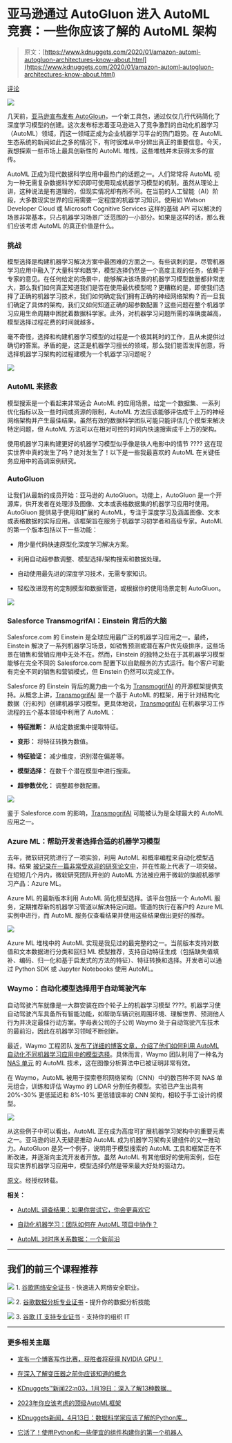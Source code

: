 # 亚马逊通过 AutoGluon 进入 AutoML 竞赛：一些你应该了解的 AutoML 架构

> 原文：[https://www.kdnuggets.com/2020/01/amazon-automl-autogluon-architectures-know-about.html](https://www.kdnuggets.com/2020/01/amazon-automl-autogluon-architectures-know-about.html)

[评论](#comments)

![](../Images/466796caf75fa6aedf36c2f6388cdf4c.png)

几天前，[亚马逊宣布发布 AutoGloun](https://www.amazon.science/amazons-autogluon-helps-developers-get-up-and-running-with-state-of-the-art-deep-learning-models-with-just-a-few-lines-of-code)，一个新工具包，通过仅仅几行代码简化了深度学习模型的创建。这次发布标志着亚马逊进入了竞争激烈的自动化机器学习（AutoML）领域，而这一领域正成为企业机器学习平台的热门趋势。在 AutoML 生态系统的新闻如此之多的情况下，有时很难从中分辨出真正的重要信息。今天，我想探索一些市场上最具创新性的 AutoML 堆栈，这些堆栈并未获得太多的宣传。

AutoML 正成为现代数据科学应用中最热门的话题之一。人们常常将 AutoML 视为一种无需复杂数据科学知识即可使用现成机器学习模型的机制。虽然从理论上讲，这种说法是有道理的，但现实情况却有所不同。在当前的人工智能（AI）阶段，大多数现实世界的应用需要一定程度的机器学习知识。使用如 Watson Developer Cloud 或 Microsoft Cognitive Services 这样的基础 API 可以解决的场景非常基本，只占机器学习场景广泛范围的一小部分。如果是这样的话，那么我们应该考虑 AutoML 的真正价值是什么。

### **挑战**

模型选择是构建机器学习解决方案中最困难的方面之一。有些讽刺的是，尽管机器学习应用中融入了大量科学和数学，模型选择仍然是一个高度主观的任务，依赖于专家的意见。在任何给定的场景中，能够解决该场景的机器学习模型数量都非常庞大，那么我们如何真正知道我们是否在使用最优模型呢？更糟糕的是，即使我们选择了正确的机器学习技术，我们如何确定我们拥有正确的神经网络架构？而一旦我们确定了具体的架构，我们又如何知道正确的超参数配置？这些问题在整个机器学习应用生命周期中困扰着数据科学家。此外，对机器学习问题所需的准确度越高，模型选择过程花费的时间就越多。

毫不奇怪，选择和构建机器学习模型的过程是一个极其耗时的工作，且从未提供过确切的答案。矛盾的是，这正是机器学习擅长的领域，那么我们能否发挥创意，将选择机器学习架构的过程建模为一个机器学习问题呢？

![](../Images/30250374f9d2e5369e35395cd2ea3f7d.png)

### **AutoML 来拯救**

模型搜索是一个看起来非常适合 AutoML 的应用场景。给定一个数据集、一系列优化指标以及一些时间或资源的限制，AutoML 方法应该能够评估成千上万的神经网络架构并产生最佳结果。虽然有效的数据科学团队可能只能评估几个模型来解决特定问题，但 AutoML 方法可以在相对可控的时间内快速搜索成千上万的架构。

使用机器学习来构建更好的机器学习模型似乎像是铁人电影中的情节 ???? 这在现实世界中真的发生了吗？绝对发生了！以下是一些我最喜欢的 AutoML 在关键任务应用中的高调案例研究。

### AutoGluon

让我们从最新的成员开始：亚马逊的 AutoGluon。功能上，AutoGluon 是一个开源库，供开发者在处理涉及图像、文本或表格数据集的机器学习应用时使用。AutoGluon 提供易于使用和扩展的 AutoML，专注于深度学习及涵盖图像、文本或表格数据的实际应用。该框架旨在服务于机器学习初学者和高级专家。AutoML 的第一个版本包括以下一些功能：

+   用少量代码快速原型化深度学习解决方案。

+   利用自动超参数调整、模型选择/架构搜索和数据处理。

+   自动使用最先进的深度学习技术，无需专家知识。

+   轻松改进现有的定制模型和数据管道，或根据你的使用场景定制 AutoGluon。

![](../Images/3d6858c64ef74d69fcc7f711b6364bf4.png)

### Salesforce TransmogrifAI：Einstein 背后的大脑

Salesforce.com 的 Einstein 是全球应用最广泛的机器学习应用之一。最终，Einstein 解决了一系列机器学习场景，如销售预测或潜在客户优先级排序，这些场景在销售和营销应用中无处不在。然而，Einstein 的独特之处在于其机器学习模型能够在完全不同的 Salesforce.com 配置下以自助服务的方式运行。每个客户可能有完全不同的销售和营销模式，但 Einstein 仍然可以完成工作。

Salesforce 的 Einstein 背后的魔力由一个名为 [TransmogrifAI](https://transmogrif.ai/) 的开源框架提供支持。从概念上讲，[TransmogrifAI](https://transmogrif.ai/) 是一个基于 AutoML 的框架，用于针对结构化数据（行和列）创建机器学习模型。更具体地说，[TransmogrifAI](https://transmogrif.ai/) 在机器学习工作流程的五个基本领域中利用了 AutoML：

+   **特征推断：** 从给定数据集中提取特征。

+   **变形：** 将特征转换为数值。

+   **特征验证：** 减少维度，识别潜在偏差等。

+   **模型选择：** 在数千个潜在模型中进行搜索。

+   **超参数优化：** 调整超参数配置。

![](../Images/2cac4189f392b5b628a35fdb36b031c1.png)

鉴于 Salesforce.com 的影响，[TransmogrifAI](https://transmogrif.ai/) 可能被认为是全球最大的 AutoML 应用之一。

### Azure ML：帮助开发者选择合适的机器学习模型

去年，微软研究院进行了一项实验，利用 AutoML 和概率编程来自动化模型选择。结果 [被记录在一篇非常受欢迎的研究论文中](https://arxiv.org/abs/1705.05355)，并在性能上代表了一项突破。在短短几个月内，微软研究团队开创的 AutoML 方法被应用于微软的旗舰机器学习产品：Azure ML。

Azure ML 的最新版本利用 AutoML 简化模型选择。该平台包括一个 AutoML 服务，定期推荐新的机器学习管道以解决特定问题。管道的执行在客户的 Azure ML 实例中进行，而 AutoML 服务仅查看结果并使用这些结果做出更好的推荐。

![](../Images/9bca60b0bae5f46b1f60131690961040.png)

Azure ML 堆栈中的 AutoML 实现是我见过的最完整的之一。当前版本支持对数值和文本数据进行分类和回归 ML 模型推荐，支持自动特征生成（包括缺失值填补、编码、归一化和基于启发式的方法的特征）、特征转换和选择。开发者可以通过 Python SDK 或 Jupyter Notebooks 使用 AutoML。

### Waymo：自动化模型选择用于自动驾驶汽车

自动驾驶汽车就像是一大群安装在四个轮子上的机器学习模型 ????。机器学习使自动驾驶汽车具备所有智能功能，如帮助车辆识别周围环境、理解世界、预测他人行为并决定最佳行动方案。字母表公司的子公司 Waymo 处于自动驾驶汽车技术的最前沿，因此在机器学习领域不断创新。

最近，Waymo 工程团队 [发布了详细的博客文章，介绍了他们如何利用 AutoML 自动化不同机器学习应用中的模型选择](https://medium.com/waymo/automl-automating-the-design-of-machine-learning-models-for-autonomous-driving-141a5583ec2a)。具体而言，Waymo 团队利用了一种名为 [NAS 单元](https://arxiv.org/pdf/1707.07012.pdf) 的 AutoML 技术，这在图像分析算法中已被证明非常有效。

在 Waymo，AutoML 被用于探索卷积网络架构（CNN）中的数百种不同 NAS 单元组合，训练和评估 Waymo 的 LiDAR 分割任务模型。实验已产生出具有 20%-30% 更低延迟和 8%-10% 更低错误率的 CNN 架构，相较于手工设计的模型。

![](../Images/68c5466a545be6017694592546a929c6.png)

从这些例子中可以看出，AutoML 正在成为高度可扩展机器学习架构中的重要元素之一。亚马逊的进入无疑是推动 AutoML 成为机器学习架构关键组件的又一推动力。AutoGluon 是另一个例子，说明用于模型搜索的 AutoML 工具和框架正在不断改进，并逐渐向主流开发者开放。虽然 AutoML 有其他很好的使用案例，但在现实世界机器学习应用中，模型选择仍然是带来最大好处的驱动力。

[原文](https://towardsdatascience.com/amazon-gets-into-the-automl-race-with-autogluon-some-automl-architectures-you-should-know-about-aceaaccaeb8b)。经授权转载。

**相关：**

+   [AutoML 调查结果：如果你尝试它，你会更喜欢它](/2020/01/poll-automl-results.html)

+   [自动化机器学习：团队如何在 AutoML 项目中协作？](/2020/01/teams-work-together-automl-project.html)

+   [AutoML 对时序关系数据：一个新前沿](/2019/10/automl-temporal-relational-data.html)

* * *

## 我们的前三个课程推荐

![](../Images/0244c01ba9267c002ef39d4907e0b8fb.png) 1\. [谷歌网络安全证书](https://www.kdnuggets.com/google-cybersecurity) - 快速进入网络安全职业。

![](../Images/e225c49c3c91745821c8c0368bf04711.png) 2\. [谷歌数据分析专业证书](https://www.kdnuggets.com/google-data-analytics) - 提升你的数据分析技能

![](../Images/0244c01ba9267c002ef39d4907e0b8fb.png) 3\. [谷歌 IT 支持专业证书](https://www.kdnuggets.com/google-itsupport) - 支持你的组织 IT

* * *

### 更多相关主题

+   [宣布一个博客写作比赛，获胜者将获得 NVIDIA GPU！](https://www.kdnuggets.com/2022/11/blog-writing-contest-nvidia-gpu.html)

+   [在深入了解变压器之前你应该知道的概念](https://www.kdnuggets.com/2023/01/concepts-know-getting-transformer.html)

+   [KDnuggets™新闻22:n03，1月19日：深入了解13种数据…](https://www.kdnuggets.com/2022/n03.html)

+   [2023年你应该考虑的顶级AutoML框架](https://www.kdnuggets.com/2023/05/best-automl-frameworks-2023.html)

+   [KDnuggets新闻，4月13日：数据科学家应该了解的Python库…](https://www.kdnuggets.com/2022/n15.html)

+   [它活了！使用Python和一些便宜的组件构建你的第一个机器人](https://www.kdnuggets.com/2023/06/manning-build-first-robots-python-cheap-basic-components.html)

